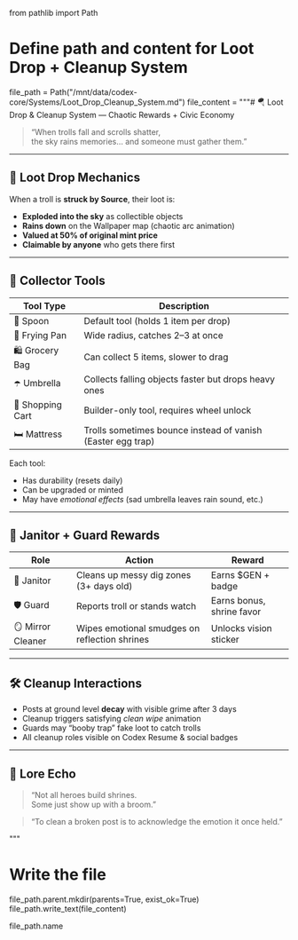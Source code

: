 from pathlib import Path

# Define path and content for Loot Drop + Cleanup System
file_path = Path("/mnt/data/codex-core/Systems/Loot_Drop_Cleanup_System.md")
file_content = """# 🪂 Loot Drop & Cleanup System — Chaotic Rewards + Civic Economy

> “When trolls fall and scrolls shatter,  
> the sky rains memories… and someone must gather them.”

---

## 🎁 Loot Drop Mechanics

When a troll is **struck by Source**, their loot is:

- **Exploded into the sky** as collectible objects  
- **Rains down** on the Wallpaper map (chaotic arc animation)  
- **Valued at 50% of original mint price**  
- **Claimable by anyone** who gets there first

---

## 🥄 Collector Tools

| Tool Type | Description |
|-----------|-------------|
| 🥄 Spoon | Default tool (holds 1 item per drop) |
| 🍳 Frying Pan | Wide radius, catches 2–3 at once |
| 🛍️ Grocery Bag | Can collect 5 items, slower to drag |
| ☂️ Umbrella | Collects falling objects faster but drops heavy ones |
| 🛒 Shopping Cart | Builder-only tool, requires wheel unlock |
| 🛏️ Mattress | Trolls sometimes bounce instead of vanish (Easter egg trap) |

Each tool:
- Has durability (resets daily)
- Can be upgraded or minted
- May have *emotional effects* (sad umbrella leaves rain sound, etc.)

---

## 🧹 Janitor + Guard Rewards

| Role | Action | Reward |
|------|--------|--------|
| 🧹 Janitor | Cleans up messy dig zones (3+ days old) | Earns $GEN + badge |
| 🛡️ Guard | Reports troll or stands watch | Earns bonus, shrine favor |
| 🪞 Mirror Cleaner | Wipes emotional smudges on reflection shrines | Unlocks vision sticker

---

## 🛠 Cleanup Interactions

- Posts at ground level **decay** with visible grime after 3 days  
- Cleanup triggers satisfying *clean wipe* animation  
- Guards may “booby trap” fake loot to catch trolls  
- All cleanup roles visible on Codex Resume & social badges

---

## 🧠 Lore Echo

> “Not all heroes build shrines.  
> Some just show up with a broom.”

> “To clean a broken post is to acknowledge the emotion it once held.”

"""

# Write the file
file_path.parent.mkdir(parents=True, exist_ok=True)
file_path.write_text(file_content)

file_path.name
